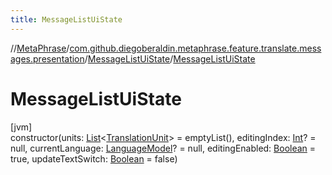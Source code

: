 ```yaml
---
title: MessageListUiState
---
```

//[MetaPhrase](../../../index.html)/[com.github.diegoberaldin.metaphrase.feature.translate.messages.presentation](../index.html)/[MessageListUiState](index.html)/[MessageListUiState](-message-list-ui-state.html)



# MessageListUiState



[jvm]\
constructor(units: [List](https://kotlinlang.org/api/latest/jvm/stdlib/kotlin.collections/-list/index.html)&lt;[TranslationUnit](../../com.github.diegoberaldin.metaphrase.domain.project.data/-translation-unit/index.html)&gt; = emptyList(), editingIndex: [Int](https://kotlinlang.org/api/latest/jvm/stdlib/kotlin/-int/index.html)? = null, currentLanguage: [LanguageModel](../../com.github.diegoberaldin.metaphrase.domain.language.data/-language-model/index.html)? = null, editingEnabled: [Boolean](https://kotlinlang.org/api/latest/jvm/stdlib/kotlin/-boolean/index.html) = true, updateTextSwitch: [Boolean](https://kotlinlang.org/api/latest/jvm/stdlib/kotlin/-boolean/index.html) = false)




